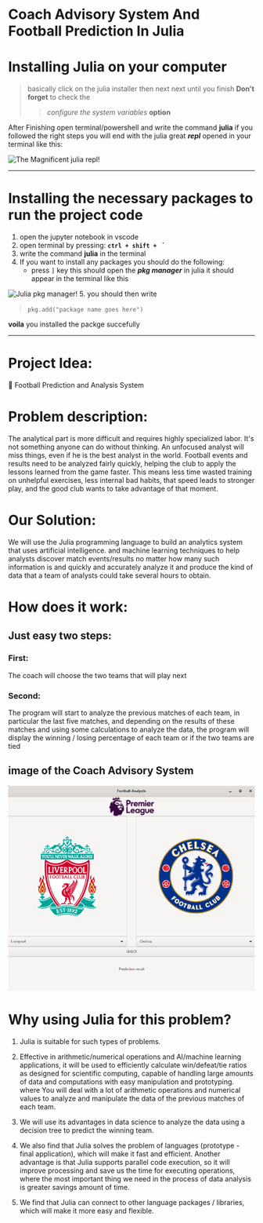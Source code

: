 # Coach Advisory System And Football Prediction In Julia

# Installing Julia on your computer 

>basically click on the julia installer then next next until you finish **Don't forget** to check the 
>> *configure the system variables* **option**

After Finishing open terminal/powershell and write the command **julia** if you followed the right steps you will end with the julia great ***repl*** opened in your terminal like this: 

![The Magnificent julia repl!](https://github.com/Noureldin2303/Coach_Advisory_System_And_Football_Prediction_In_Julia/blob/main/Coach%20advisory%20System%20in%20julia/Readme/juliarepl.png?raw=true "Julia Repl")

---

# Installing the necessary packages to run the project code
 1. open the jupyter notebook in vscode 
 2. open terminal by pressing: **`ctrl + shift + ` `**
 3. write the command **julia** in the terminal
 4. If you want to install any packages you should do the following:
    - press `]` key this should open the ***pkg manager*** in julia it should appear in the terminal like this 

![Julia pkg manager!](https://github.com/Noureldin2303/Coach_Advisory_System_And_Football_Prediction_In_Julia/blob/main/Coach%20advisory%20System%20in%20julia/Readme/juliaPkg.png?raw=true "Julia pkg manager")
5. you should then write 
>`pkg.add("package name goes here")`

**voila** you installed the packge succefully
 
-----------------------------------------------------------------------------------------------------------------------------------------------------------------------

# Project Idea:
 Football Prediction and Analysis System

# Problem description:
The analytical part is more difficult and requires highly specialized labor. It's not something anyone can do without thinking. An unfocused analyst will miss things, even if he is the best analyst in the world.
Football events and results need to be analyzed fairly quickly, helping the club to apply the lessons learned from the game faster. This means less time wasted training on unhelpful exercises, less internal bad habits, that speed leads to stronger play, and the good club wants to take advantage of that moment.

# Our Solution:
We will use the Julia programming language to build an analytics system that uses artificial intelligence. and machine learning techniques to help analysts discover match events/results no matter how many such information is and quickly and accurately analyze it and produce the kind of data that a team of analysts could take several hours to obtain.


# How does it work:
## Just easy two steps:
### First: 
The coach will choose the two teams that will play next

### Second:
The program will start to analyze the previous matches of each team, in particular the last five matches, and depending on the results of these matches and using some calculations to analyze the data, the program will display the winning / losing percentage of each team or if the two teams are tied

## image of the Coach Advisory System
![The Magnificent system GUI!](https://github.com/Noureldin2303/Coach_Advisory_System-Football_Prediction_In_Julia/blob/main/Coach%20advisory%20System%20in%20julia/images/GUI.PNG?raw=true "System GUI")


# Why using Julia for this problem?

1. Julia is suitable for such types of problems.

2. Effective in arithmetic/numerical operations and AI/machine learning applications, it will be used to efficiently calculate win/defeat/tie ratios as designed for scientific computing, capable of handling large amounts of data and computations with easy manipulation and prototyping. where
You will deal with a lot of arithmetic operations and numerical values to analyze and manipulate the data of the previous matches of each team.

3. We will use its advantages in data science to analyze the data using a decision tree to predict the winning team.

4. We also find that Julia solves the problem of languages (prototype - final application), which will make it fast and efficient. Another advantage is that Julia supports parallel code execution, so it will improve processing and save us the time for executing operations, where the most important thing we need in the process of data analysis is greater savings amount of time.

5. We find that Julia can connect to other language packages / libraries, which will make it more easy and flexible. 
